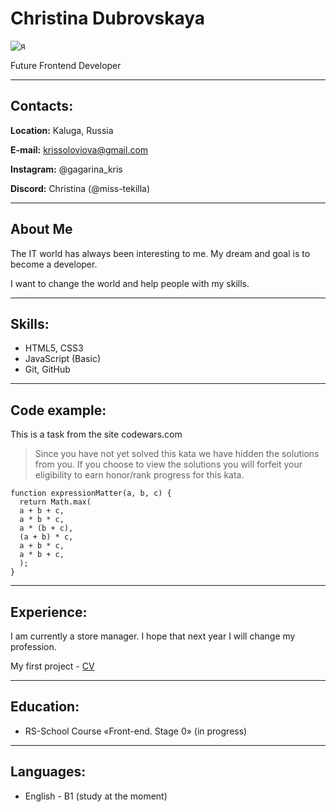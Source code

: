 # Christina Dubrovskaya
![я](https://github.com/Miss-Tekilla/rsschool-cv/assets/118567116/05d47e68-9022-4461-a1b8-be5a7d515010)

Future Frontend Developer
<hr />

## Сontacts:

**Location:** Kaluga, Russia

**E-mail:** krissoloviova@gmail.com

**Instagram:** @gagarina_kris

**Discord:** Christina (@miss-tekilla)
<hr />

## About Me

The IT world has always been interesting to me. My dream and goal is to become a developer. 

I want to change the world and help people with my skills.
<hr />

## Skills:

- HTML5, CSS3
- JavaScript (Basic)
- Git, GitHub
<hr />

## Code example:

This is a task from the site codewars.com 

> Since you have not yet solved this kata we have hidden the solutions from you. If you choose to view the solutions you will forfeit your eligibility to earn honor/rank progress for this kata.

```
function expressionMatter(a, b, c) {
  return Math.max(
  a + b + c,
  a * b * c,
  a * (b + c),
  (a + b) * c,
  a + b * c,
  a * b + c,
  );
}
```
<hr />

## Experience:

I am currently a store manager. 
I hope that next year I will change my profession.

My first project - [CV](https://Miss-Tekilla.github.io/rsschool-cv/cv "CV.md")
<hr />

## Education:

- RS-School Course «Front-end. Stage 0» (in progress)
<hr />

## Languages:

- English - B1 (study at the moment)
